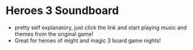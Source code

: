 # Heroes 3 Soundboard

- pretty self explanatory, just click the link and start playing music and themes from the original game!
- Great for heroes of might and magic 3 board game nights!
